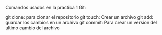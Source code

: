 Comandos usados en la practica 1 Git: 

git clone: para clonar el repositorio 
git touch: Crear un archivo
git add: guardar los cambios en un archivo
git commit: Para crear un version del ultimo cambio del archivo